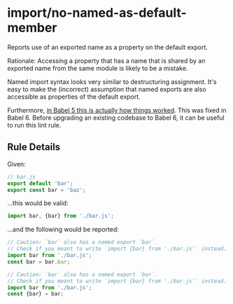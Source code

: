 # import/no-named-as-default-member

Reports use of an exported name as a property on the default export.

Rationale: Accessing a property that has a name that is shared by an exported
name from the same module is likely to be a mistake.

Named import syntax looks very similar to destructuring assignment. It's easy to
make the (incorrect) assumption that named exports are also accessible as
properties of the default export.

Furthermore, [in Babel 5 this is actually how things worked][blog]. This was
fixed in Babel 6. Before upgrading an existing codebase to Babel 6, it can be
useful to run this lint rule.


[blog]: https://kentcdodds.com/blog/misunderstanding-es6-modules-upgrading-babel-tears-and-a-solution


## Rule Details

Given:
```js
// bar.js
export default 'bar';
export const bar = 'baz';
```

...this would be valid:
```js
import bar, {bar} from './bar.js';
```

...and the following would be reported:
```js
// Caution: `bar` also has a named export `bar`.
// Check if you meant to write `import {bar} from './bar.js'` instead.
import bar from './bar.js';
const bar = bar.bar;
```

```js
// Caution: `bar` also has a named export `bar`.
// Check if you meant to write `import {bar} from './bar.js'` instead.
import bar from './bar.js';
const {bar} = bar;
```
